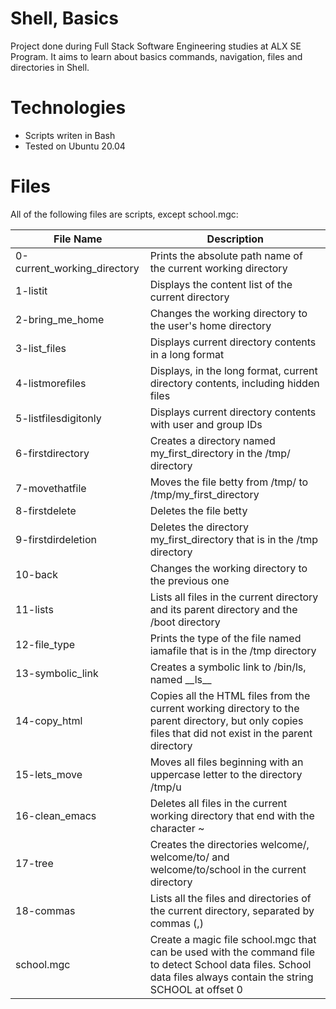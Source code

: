 # Shell, Basics
Project done during Full Stack Software Engineering studies at ALX SE Program. It aims to learn about basics commands, navigation, files and directories in Shell.

# Technologies
* Scripts writen in Bash
* Tested on Ubuntu 20.04

# Files
All of the following files are scripts, except school.mgc:

| File Name | Description |
|-----------|-------------|
|0-current_working_directory |Prints the absolute path name of the current working directory|
|1-listit |Displays the content list of the current directory|
|2-bring_me_home |Changes the working directory to the user's home directory|
|3-list_files |Displays current directory contents in a long format|
|4-listmorefiles |Displays, in the long format, current directory contents, including hidden files|
|5-listfilesdigitonly |Displays current directory contents with user and group IDs|
|6-firstdirectory |Creates a directory named my_first_directory in the /tmp/ directory|
|7-movethatfile |Moves the file betty from /tmp/ to /tmp/my_first_directory
|8-firstdelete |Deletes the file betty|
|9-firstdirdeletion |Deletes the directory my_first_directory that is in the /tmp directory
|10-back |Changes the working directory to the previous one|
|11-lists |Lists all files in the current directory and its parent directory and the /boot directory|
|12-file_type |Prints the type of the file named iamafile that is in the /tmp directory|
|13-symbolic_link |Creates a symbolic link to /bin/ls, named \_\_ls_\_|
|14-copy_html |Copies all the HTML files from the current working directory to the parent directory, but only copies files that did not exist in the parent directory|
|15-lets_move |Moves all files beginning with an uppercase letter to the directory /tmp/u|
|16-clean_emacs |Deletes all files in the current working directory that end with the character ~|
|17-tree |Creates the directories welcome/, welcome/to/ and welcome/to/school in the current directory|
|18-commas |Lists all the files and directories of the current directory, separated by commas (,)|
|school.mgc |Create a magic file school.mgc that can be used with the command file to detect School data files. School data files always contain the string SCHOOL at offset 0|